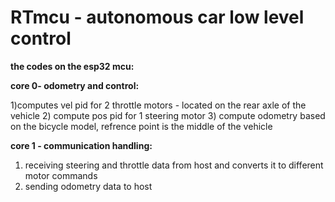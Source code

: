 # RTmcu - autonomous car low level control
**the codes on the esp32 mcu:**

**core 0- odometry and control:**

1)computes vel pid for 2 throttle motors - located on the rear axle of the vehicle
2) compute pos pid for 1 steering motor
3) compute odometry based on the bicycle model, refrence point is the middle of the vehicle

**core 1 - communication handling:**

1) receiving steering and throttle data from host and converts it to different motor commands
2) sending odometry data to host


